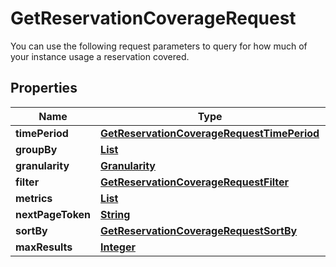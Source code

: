 

# GetReservationCoverageRequest

You can use the following request parameters to query for how much of your instance usage a reservation covered.

## Properties

| Name | Type | Description | Notes |
|------------ | ------------- | ------------- | -------------|
|**timePeriod** | [**GetReservationCoverageRequestTimePeriod**](GetReservationCoverageRequestTimePeriod.md) |  |  |
|**groupBy** | [**List**](List.md) |  |  [optional] |
|**granularity** | [**Granularity**](Granularity.md) |  |  [optional] |
|**filter** | [**GetReservationCoverageRequestFilter**](GetReservationCoverageRequestFilter.md) |  |  [optional] |
|**metrics** | [**List**](List.md) |  |  [optional] |
|**nextPageToken** | [**String**](String.md) |  |  [optional] |
|**sortBy** | [**GetReservationCoverageRequestSortBy**](GetReservationCoverageRequestSortBy.md) |  |  [optional] |
|**maxResults** | [**Integer**](Integer.md) |  |  [optional] |



